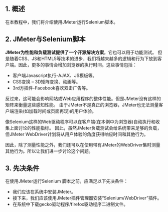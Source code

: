 ## 1. 概述

在本教程中，我们将介绍使用JMeter运行Selenium脚本。

## 2. JMeter与Selenium脚本

**JMeter为性能和负载测试提供了一个开源解决方案**。它也可以用于功能测试。
但是随着CSS、JS和HTML5等技术的进步，我们将越来越多的逻辑和行为下放到客户端。因此，更多的事情会增加浏览器的执行时间。这些事情包括：

+ 客户端Javascript执行-AJAX、JS模板等。
+ CSS变换 – 3D矩阵变换、动画等。
+ 3rd方插件-Facebook喜欢双击广告等。

反过来，这可能会影响网站或Web应用程序的整体性能。但是JMeter没有这样的矩阵来衡量这些感知性能。
由于JMeter不是真正的浏览器，JMeter也无法测量客户端渲染(如加载时间或页面再现)的用户体验。

像Selenium这样的Web驱动程序可以在客户端(在本例中为浏览器)自动执行和收集上面讨论的性能指标。
因此，虽然JMeter负载测试会给系统带来足够的负载，但JMeter WebDriver计划将从用户体验的角度获得响应时间和其他行为。

因此，除了测量性能之外，我们还可以在使用带有JMeter的WebDriver集时测量其他行为。所以让我们进一步讨论这个问题。

## 3. 先决条件

在使用JMeter运行Selenium 脚本之前，应满足以下先决条件：

+ 我们应该在系统中安装JMeter。
+ 接下来，我们应该使用JMeter插件管理器安装“Selenium/WebDriver”插件。
+ 在系统中下载gecko驱动程序/firefox驱动程序二进制文件。

